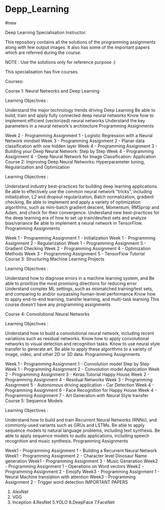 # Depp_Learning
 #new 

Deep Learning Specialisation
Instructor: 

This repository contains all the solutions of the programming assignments along with few output images. It also has some of the important papers which are referred during the course.

NOTE : Use the solutions only for reference purpose :)

This specialisation has five courses.

Courses:

Course 1: Neural Networks and Deep Learning

Learning Objectives :

Understand the major technology trends driving Deep Learning
Be able to build, train and apply fully connected deep neural networks
Know how to implement efficient (vectorized) neural networks
Understand the key parameters in a neural network's architecture
Programming Assignments

Week 2 - Programming Assignment 1 - Logistic Regression with a Neural Network mindset
Week 3 - Programming Assignment 2 - Planar data classification with one hidden layer
Week 4 - Programming Assignment 3 - Building your Deep Neural Network: Step by Step
Week 4 - Programming Assignment 4 - Deep Neural Network for Image Classification: Application
Course 2: Improving Deep Neural Networks: Hyperparameter tuning, Regularization and Optimization

Learning Objectives :

Understand industry best-practices for building deep learning applications.
Be able to effectively use the common neural network "tricks", including initialization, L2 and dropout regularization, Batch normalization, gradient checking,
Be able to implement and apply a variety of optimization algorithms, such as mini-batch gradient descent, Momentum, RMSprop and Adam, and check for their convergence.
Understand new best-practices for the deep learning era of how to set up train/dev/test sets and analyze bias/variance
Be able to implement a neural network in TensorFlow.
Programming Assignments

Week 1 - Programming Assignment 1 - Initialization
Week 1 - Programming Assignment 2 - Regularization
Week 1 - Programming Assignment 3 - Gradient Checking
Week 2 - Programming Assignment 4 - Optimization Methods
Week 3 - Programming Assignment 5 - TensorFlow Tutorial
Course 3: Structuring Machine Learning Projects

Learning Objectives :

Understand how to diagnose errors in a machine learning system, and
Be able to prioritize the most promising directions for reducing error
Understand complex ML settings, such as mismatched training/test sets, and comparing to and/or surpassing human-level performance
Know how to apply end-to-end learning, transfer learning, and multi-task learning
This course doesn't have any programming assignments

Course 4: Convolutional Neural Networks

Learning Objectives :

Understand how to build a convolutional neural network, including recent variations such as residual networks.
Know how to apply convolutional networks to visual detection and recognition tasks.
Know to use neural style transfer to generate art.
Be able to apply these algorithms to a variety of image, video, and other 2D or 3D data.
Programming Assignments

Week 1 - Programming Assignment 1 - Convolution model Step by Step
Week 1 - Programming Assignment 2 - Convolution model Application
Week 2 - Programming Assignment 3 - Keras Tutorial Happy House
Week 2 - Programming Assignment 4 - Residual Networks
Week 3 - Programming Assignment 5 - Autonomous driving application - Car Detection
Week 4 - Programming Assignment 6 - Face Recognition for Happy House
Week 4 - Programming Assignment 7 - Art Generation with Neural Style transfer
Course 5: Sequence Models

Learning Objectives :

Understand how to build and train Recurrent Neural Networks (RNNs), and commonly-used variants such as GRUs and LSTMs.
Be able to apply sequence models to natural language problems, including text synthesis.
Be able to apply sequence models to audio applications, including speech recognition and music synthesis.
Programming Assignments

Week1 - Programming Assignment 1 - Building a Recurrent Neural Network
Week1 - Programming Assignment 2 - Character level Dinosaur Name generation
Week1 - Programming Assignment 3 - Music Generation
Week2 - Programming Assignment 1 - Operations on Word vectors
Week2 - Programming Assignment 2 - Emojify
Week3 - Programming Assignment 1 - Neural Machine translation with attention
Week3 - Programming Assignment 2 - Trigger word detection
IMPORTANT PAPERS
1. AlexNet
2. VGG
3. Inception
4.ResNet
5.YOLO
6.DeepFace
7.FaceNet

